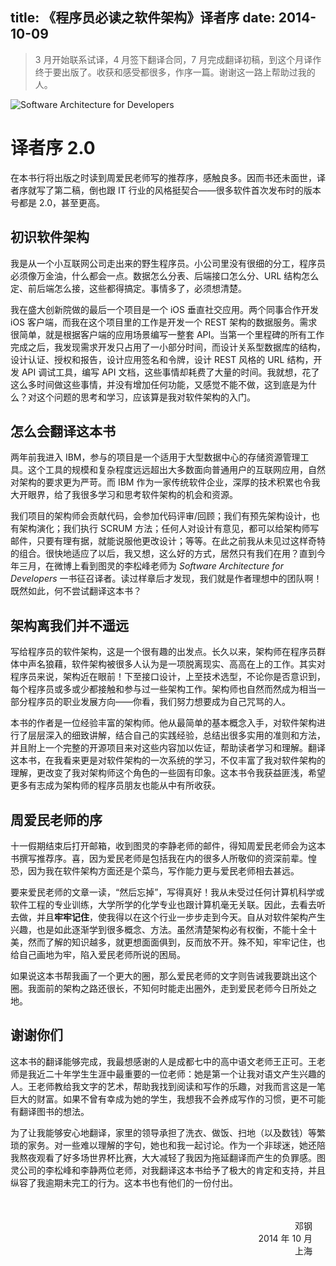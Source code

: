 title: 《程序员必读之软件架构》译者序
date: 2014-10-09
---
> 3 月开始联系试译，4 月签下翻译合同，7 月完成翻译初稿，到这个月译作终于要出版了。收获和感受都很多，作序一篇。谢谢这一路上帮助过我的人。

![Software Architecture for Developers](https://myst729.github.io/blog-images/2014/10/software-architecture-for-developers.jpg)

# 译者序 2.0

在本书行将出版之时读到周爱民老师写的推荐序，感触良多。因而书还未面世，译者序就写了第二稿，倒也跟 IT 行业的风格挺契合——很多软件首次发布时的版本号都是 2.0，甚至更高。<!-- more -->

## 初识软件架构

我是从一个小互联网公司走出来的野生程序员。小公司里没有很细的分工，程序员必须像万金油，什么都会一点。数据怎么分表、后端接口怎么分、URL 结构怎么定、前后端怎么接，这些都得搞定。事情多了，必须想清楚。

我在盛大创新院做的最后一个项目是一个 iOS 垂直社交应用。两个同事合作开发 iOS 客户端，而我在这个项目里的工作是开发一个 REST 架构的数据服务。需求很简单，就是根据客户端的应用场景编写一整套 API。当第一个里程碑的所有工作完成之后，我发现需求开发只占用了一小部分时间，而设计关系型数据库的结构，设计认证、授权和报告，设计应用签名和令牌，设计 REST 风格的 URL 结构，开发 API 调试工具，编写 API 文档，这些事情却耗费了大量的时间。我就想，花了这么多时间做这些事情，并没有增加任何功能，又感觉不能不做，这到底是为什么？对这个问题的思考和学习，应该算是我对软件架构的入门。

## 怎么会翻译这本书

两年前我进入 IBM，参与的项目是一个适用于大型数据中心的存储资源管理工具。这个工具的规模和复杂程度远远超出大多数面向普通用户的互联网应用，自然对架构的要求更为严苛。而 IBM 作为一家传统软件企业，深厚的技术积累也令我大开眼界，给了我很多学习和思考软件架构的机会和资源。

我们项目的架构师会贡献代码，会参加代码评审/回顾；我们有预先架构设计，也有架构演化；我们执行 SCRUM 方法；任何人对设计有意见，都可以给架构师写邮件，只要有理有据，就能说服他更改设计；等等。在此之前我从未见过这样奇特的组合。很快地适应了以后，我又想，这么好的方式，居然只有我们在用？直到今年三月，在微博上看到图灵的李松峰老师为 *Software Architecture for Developers* 一书征召译者。读过样章后才发现，我们就是作者理想中的团队啊！既然如此，何不尝试翻译这本书？

## 架构离我们并不遥远

写给程序员的软件架构，这是一个很有趣的出发点。长久以来，架构师在程序员群体中声名狼藉，软件架构被很多人认为是一项脱离现实、高高在上的工作。其实对程序员来说，架构近在眼前！下至接口设计，上至技术选型，不论你是否意识到，每个程序员或多或少都接触和参与过一些架构工作。架构师也自然而然成为相当一部分程序员的职业发展方向——你看，我们努力想要成为自己咒骂的人。

本书的作者是一位经验丰富的架构师。他从最简单的基本概念入手，对软件架构进行了层层深入的细致讲解，结合自己的实践经验，总结出很多实用的准则和方法，并且附上一个完整的开源项目来对这些内容加以佐证，帮助读者学习和理解。翻译这本书，在我看来更是对软件架构的一次系统的学习，不仅丰富了我对软件架构的理解，更改变了我对架构师这个角色的一些固有印象。这本书令我获益匪浅，希望更多有志成为架构师的程序员朋友也能从中有所收获。

## 周爱民老师的序

十一假期结束后打开邮箱，收到图灵的李静老师的邮件，得知周爱民老师会为这本书撰写推荐序。喜，因为爱民老师是包括我在内的很多人所敬仰的资深前辈。惶恐，因为我在软件架构方面还是个菜鸟，写作能力更与爱民老师相去甚远。

要来爱民老师的文章一读，“然后忘掉”，写得真好！我从未受过任何计算机科学或软件工程的专业训练，大学所学的化学专业也跟计算机毫无关联。因此，去看去听去做，并且**牢牢记住**，使我得以在这个行业一步步走到今天。自从对软件架构产生兴趣，也是如此逐渐学到很多概念、方法。虽然清楚架构必有权衡，不能十全十美，然而了解的知识越多，就更想面面俱到，反而放不开。殊不知，牢牢记住，也给自己画地为牢，陷入爱民老师所说的困局。

如果说这本书帮我画了一个更大的圈，那么爱民老师的文字则告诫我要跳出这个圈。我面前的架构之路还很长，不知何时能走出圈外，走到爱民老师今日所处之地。

## 谢谢你们

这本书的翻译能够完成，我最想感谢的人是成都七中的高中语文老师王正可。王老师是我近二十年学生生涯中最重要的一位老师：她是第一个让我对语文产生兴趣的人。王老师教给我文字的艺术，帮助我找到阅读和写作的乐趣，对我而言这是一笔巨大的财富。如果不曾有幸成为她的学生，我想我不会养成写作的习惯，更不可能有翻译图书的想法。

为了让我能够安心地翻译，家里的领导承担了洗衣、做饭、扫地（以及数钱）等繁琐的家务。对一些难以理解的字句，她也和我一起讨论。作为一个非球迷，她还陪我熬夜观看了好多场世界杯比赛，大大减轻了我因为拖延翻译而产生的负罪感。图灵公司的李松峰和李静两位老师，对我翻译这本书给予了极大的肯定和支持，并且纵容了我逾期未完工的行为。这本书也有他们的一份付出。

<p style="text-align:right;padding:2.5em 1.5em 0 0;">邓钢<br>2014 年 10 月<br>上海</p>